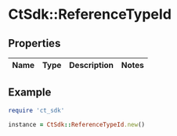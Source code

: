 # CtSdk::ReferenceTypeId

## Properties

| Name | Type | Description | Notes |
| ---- | ---- | ----------- | ----- |

## Example

```ruby
require 'ct_sdk'

instance = CtSdk::ReferenceTypeId.new()
```

